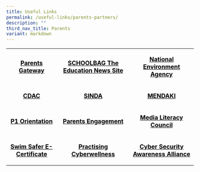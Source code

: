 ```yaml
---
title: Useful Links
permalink: /useful-links/parents-partners/
description: ""
third_nav_title: Parents
variant: markdown
---
```

<table width="690">
<tbody>
<tr>
<td style="text-align: center;" width="170">
<p><strong><span style="color: #000000;"><a style="color: #000000;" href="https://staging.d2w6f17b52epdm.amplifyapp.com/parents-gateway/">Parents Gateway</a></span></strong></p>
</td>
<td style="text-align: center;" width="274">
<p><strong><span style="color: #000000;"><a style="color: #000000;" href="https://www.schoolbag.edu.sg/">SCHOOLBAG The Education News Site</a></span></strong></p>
</td>
<td style="text-align: center;" width="246">
<p><strong><span style="color: #000000;"><a style="color: #000000;" href="https://www.nea.gov.sg/">National Environment Agency</a></span></strong></p>
</td>
</tr>
<tr>
<td style="text-align: center;" width="170">
<p><strong><span style="color: #000000;"><a style="color: #000000;" href="https://www.cdac.org.sg/">CDAC</a></span></strong></p>
</td>
<td style="text-align: center;" width="274">
<p><strong><span style="color: #000000;"><a style="color: #000000;" href="https://www.sinda.org.sg/">SINDA</a></span></strong></p>
</td>
<td style="text-align: center;" width="246">
<p><strong><span style="color: #000000;"><a style="color: #000000;" href="https://www.mendaki.org.sg/">MENDAKI</a></span></strong></p>
</td>
</tr>
<tr>
<td style="text-align: center;" width="170">
<p><strong><span style="color: #000000;"><a style="color: #000000;" href="https://sites.google.com/moe.edu.sg/welcome-to-sqps/home">P1 Orientation</a></span></strong></p>
</td>
<td style="text-align: center;" width="274">
<p><strong><span style="color: #000000;"><a style="color: #000000;" href="https://sites.google.com/moe.edu.sg/shuqun-primary-presentations/home">Parents Engagement</a></span></strong></p>
</td>
<td style="text-align: center;" width="246">
<p><strong><span style="color: #000000;"><a style="color: #000000;" href="https://www.betterinternet.sg/">Media Literacy Council</a></span></strong></p>
</td>
</tr>
<tr>
<td style="text-align: center;" width="170">
<p><strong><span style="color: #000000;"><a style="color: #000000;" href="/files/slides/Swim-Safer-E-Certificate-User-Guide-For-Parents_compressed.pdf">Swim Safer E-Certificate</a></span></strong></p>
</td>
<td style="text-align: center;" width="274">
<p><strong><span style="color: #000000;"><a style="color: #000000;" href="https://www.moe.gov.sg/education-in-sg/our-programmes/cyber-wellness">Practising Cyberwellness</a></span></strong></p>
</td>
<td style="text-align: center;" width="246">
<p><strong><span style="color: #000000;"><a style="color: #000000; text-decoration: underline;" href="https://www.csa.gov.sg/gosafeonline/go-safe-for-me/for-parents">Cyber Security Awareness Alliance</a></span></strong></p>
</td>
</tr>
</tbody>
</table>